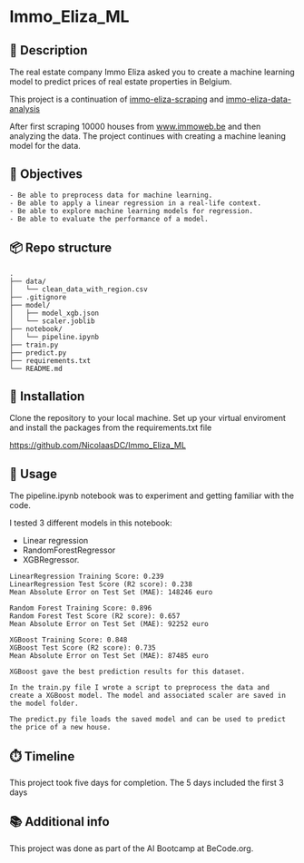 # Immo_Eliza_ML

## 🏢 Description

The real estate company Immo Eliza asked you to create a machine learning model to predict prices of real estate properties in Belgium.

This project is a continuation of [immo-eliza-scraping](https://github.com/NicolaasDC/immo-eliza-scraping) and [immo-eliza-data-analysis](https://github.com/VB1395/immoeliza_data_analysis)

After first scraping 10000 houses from www.immoweb.be and then analyzing the data. The project continues with creating a machine leaning model for the data.


## 🚀 Objectives
```
- Be able to preprocess data for machine learning.
- Be able to apply a linear regression in a real-life context.
- Be able to explore machine learning models for regression.
- Be able to evaluate the performance of a model.
```
## 📦 Repo structure
```
.
├── data/
│   └── clean_data_with_region.csv
├── .gitignore
├── model/
│   ├── model_xgb.json
│   └── scaler.joblib
├── notebook/
│   └── pipeline.ipynb
├── train.py
├── predict.py
├── requirements.txt
└── README.md
```

## 🔧 Installation

Clone the repository to your local machine. Set up your virtual enviroment and install the packages from the requirements.txt file

https://github.com/NicolaasDC/Immo_Eliza_ML

## 🤖 Usage

The pipeline.ipynb notebook was to experiment and getting familiar with the code. 

I tested 3 different models in this notebook: 
- Linear regression 
- RandomForestRegressor
- XGBRegressor.

```
LinearRegression Training Score: 0.239
LinearRegression Test Score (R2 score): 0.238
Mean Absolute Error on Test Set (MAE): 148246 euro

Random Forest Training Score: 0.896
Random Forest Test Score (R2 score): 0.657
Mean Absolute Error on Test Set (MAE): 92252 euro

XGBoost Training Score: 0.848
XGBoost Test Score (R2 score): 0.735
Mean Absolute Error on Test Set (MAE): 87485 euro

XGBoost gave the best prediction results for this dataset.

```
```
In the train.py file I wrote a script to preprocess the data and create a XGBoost model. The model and associated scaler are saved in the model folder.

The predict.py file loads the saved model and can be used to predict the price of a new house. 
```
## ⏱️ Timeline

This project took five days for completion. The 5 days included the first 3 days

## 📚 Additional info

This project was done as part of the AI Bootcamp at BeCode.org.

